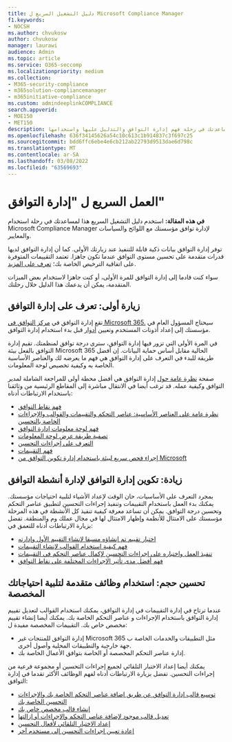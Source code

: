 ```yaml
---
title: دليل التشغيل السريع ل Microsoft Compliance Manager
f1.keywords:
- NOCSH
ms.author: chvukosw
author: chvukosw
manager: laurawi
audience: Admin
ms.topic: article
ms.service: O365-seccomp
ms.localizationpriority: medium
ms.collection:
- M365-security-compliance
- m365solution-compliancemanager
- m365initiative-compliance
ms.custom: admindeeplinkCOMPLIANCE
search.appverid:
- MOE150
- MET150
description: استخدم دليل "إدارة التوافق" السريع لمساعدتك في رحلة فهم إدارة التوافق والتدليل عليها واستخدامها.
ms.openlocfilehash: 636f34145626a54c10c613c1b914837c3f697c25
ms.sourcegitcommit: bdd6ffc6ebe4e6cb212ab22793d9513dae6d798c
ms.translationtype: MT
ms.contentlocale: ar-SA
ms.lasthandoff: 03/08/2022
ms.locfileid: "63569693"
---
```

# <a name="compliance-manager-quickstart"></a>العمل السريع ل "إدارة التوافق"

**في هذه المقالة:** استخدم دليل التشغيل السريع هذا لمساعدتك في رحلة استخدام Microsoft Compliance Manager لإدارة توافق مؤسستك مع اللوائح والسياسات والمعايير.

توفر إدارة التوافق بيانات ذكية قابلة للتنفيذ عند زيارتك الأولى. كما أن إدارة التوافق لديها قدرات متقدمة على تحسين مستوى التوافق عندما تكون جاهزا. تعتمد التقييمات المتوفرة على اتفاقية الترخيص الخاصة بك؛ [تعرف على المزيد](/office365/servicedescriptions/microsoft-365-service-descriptions/microsoft-365-tenantlevel-services-licensing-guidance/microsoft-365-security-compliance-licensing-guidance).

سواء كنت قادما إلى إدارة التوافق للمرة الأولى، أو كنت جاهزا لاستخدام بعض الميزات المتقدمة، يمكن أن يدعمك هذا الدليل خلال رحلتك.

## <a name="first-visit-get-to-know-compliance-manager"></a>زيارة أولى: تعرف على إدارة التوافق

تقع إدارة التوافق في <a href="https://go.microsoft.com/fwlink/p/?linkid=2077149" target="_blank">مركز التوافق في Microsoft 365.</a> سيحتاج المسؤول العام في مؤسستك إلى إعداد أذونات المستخدم وتعيين [أدوار](compliance-manager-setup.md#set-user-permissions-and-assign-roles) قبل بدء استخدام إدارة التوافق.

في المرة الأولى التي تزور فيها إدارة التوافق، سترى درجة توافق لمنظمتك. تقيم إدارة التوافق بالفعل بيئة Microsoft 365 الحالية مقابل أساس حماية البيانات. إن أفضل طريقة للبدء في التعرف على إدارة التوافق هي فهم ما يعرضه لك والعناصر الأساسية الخاصة به وكيفية تخصيص لوحة المعلومات.

صفحة [نظرة عامة حول](compliance-manager.md) إدارة التوافق هي أفضل محطة أولى للمراجعة الشاملة لمدير التوافق وكيفية عمله. قد ترغب أيضا في الانتقال مباشرة إلى المقاطع الرئيسية من وثائقنا باستخدام الارتباطات أدناه:

- [فهم نقاط التوافق](compliance-manager.md#understanding-your-compliance-score)
- [نظرة عامة على العناصر الأساسية: عناصر التحكم والتقييمات والقوالب والإجراءات الخاصة بالتحسين](compliance-manager.md#key-elements-controls-assessments-templates-improvement-actions)
- [فهم لوحة معلومات إدارة التوافق](compliance-manager-setup.md#understand-the-compliance-manager-dashboard)
- [تصفية طريقة عرض لوحة المعلومات](compliance-manager-setup.md#filtering-your-dashboard-view)
- [التعرف على إجراءات التحسين](compliance-manager-setup.md#improvement-actions-page)
- [فهم التقييمات](compliance-manager.md#assessments)
- [إجراء فحص سريع لبيئة باستخدام إدارة تكوين التوافق من Microsoft](compliance-manager-mcca.md)

## <a name="ramping-up-configure-compliance-manager-to-manage-your-compliance-activities"></a>زيادة: تكوين إدارة التوافق لإدارة أنشطة التوافق

بمجرد التعرف على الأساسيات، حان الوقت لإعداد الأشياء لتلبية احتياجات مؤسستك. يمكنك بدء العمل باستخدام التقييمات وتنفيذ إجراءات التحسين لتطبيق عناصر التحكم وتحسين درجة التوافق. يمكن أن تساعد معرفة كيفية تنفيذ كل الأنشطة في هذه المرحلة مؤسستك على الامتثال للأنظمة وإظهار الامتثال لها في مجال عملك وم والمنطقة. تفضل بزيارة الارتباطات أدناه للتعمق في:

- [اختيار تقييم تم إنشاؤه مسبقا لإنشاء التقييم الأول وإدارته](compliance-manager-assessments.md)
- [فهم كيفية استخدام القوالب لإنشاء التقييمات](compliance-manager-templates.md)
- [تنفيذ العمل واختباره على إجراءات التحسين لإكمال عناصر التحكم في التقييمات](compliance-manager-improvement-actions.md)
- [فهم أفضل  مدى تأثير الإجراءات المختلفة على نقاط التوافق](compliance-score-calculation.md)

## <a name="scaling-up-use-advanced-functionality-to-meet-your-custom-needs"></a>تحسين حجم: استخدام وظائف متقدمة لتلبية احتياجاتك المخصصة

عندما ترتاح في إدارة التقييمات في إدارة التوافق، يمكنك استخدام القوالب لتعديل تقييم إدارة التوافق باستخدام الإجراءات و عناصر التحكم الخاصة بك. يمكنك أيضا إنشاء تقييم مخصص خاص بك. التقييمات المخصصة مفيدة ل:

- إدارة التوافق للمنتجات غير Microsoft 365 مثل التطبيقات والخدمات الخاصة ب جهة خارجية والتطبيقات المحلية وأصول أخرى.
- إدارة عناصر التحكم المخصصة أو الخاصة بتوافق الأعمال الخاصة بك.

يمكنك أيضا إعداد الاختبار التلقائي لجميع إجراءات التحسين أو مجموعة فرعية من إجراءات التحسين. تفضل بزيارة الارتباطات أدناه لفهم الوظائف الأكثر تقدما في إدارة التوافق:

- [توسيع قالب إدارة التوافق عن طريق إضافة عناصر التحكم الخاصة بك والإجراءات التحسين الخاصة بك](compliance-manager-templates-extend.md)
- [إنشاء قالب مخصص خاص بك](compliance-manager-templates-create.md)
- [تعديل قالب موجود لإضافة عناصر التحكم والإجراءات أو إزالتها](compliance-manager-templates-modify.md)
- [إعداد الاختبار التلقائي لأفعال التحسين](compliance-manager-setup.md#set-up-automated-testing)
- [إعادة تعيين إجراءات التحسين إلى مستخدم آخر](compliance-manager-setup.md#reassign-improvement-actions-to-another-user)